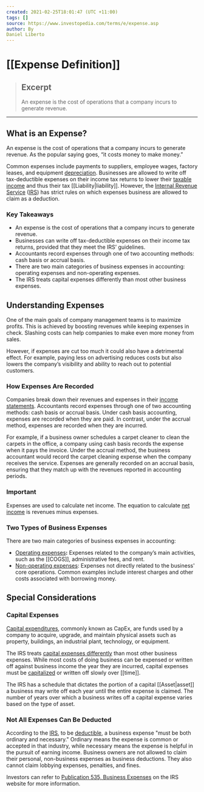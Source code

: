 ```yaml
---
created: 2021-02-25T18:01:47 (UTC +11:00)
tags: []
source: https://www.investopedia.com/terms/e/expense.asp
author: By
Daniel Liberto
---
```


# [[Expense Definition]]

> ## Excerpt
> An expense is the cost of operations that a company incurs to generate revenue.

---
## What is an Expense?

An expense is the cost of operations that a company incurs to generate revenue. As the popular saying goes, “it costs money to make money.”

Common expenses include payments to suppliers, employee wages, factory leases, and equipment [depreciation](https://www.investopedia.com/terms/d/depreciation.asp). Businesses are allowed to write off tax-deductible expenses on their income tax returns to lower their [taxable income](https://www.investopedia.com/terms/t/taxableincome.asp) and thus their tax [[Liability|liability]]. However, the [Internal Revenue Service](https://www.investopedia.com/terms/i/irs.asp) ([IRS](https://www.investopedia.com/terms/i/irs.asp)) has strict rules on which expenses business are allowed to claim as a deduction.

### Key Takeaways

-   An expense is the cost of operations that a company incurs to generate revenue.
-   Businesses can write off tax-deductible expenses on their income tax returns, provided that they meet the IRS’ guidelines.
-   Accountants record expenses through one of two accounting methods: cash basis or accrual basis.
-   There are two main categories of business expenses in accounting: operating expenses and non-operating expenses.
-   The IRS treats capital expenses differently than most other business expenses.

## Understanding Expenses

One of the main goals of company management teams is to maximize profits. This is achieved by boosting revenues while keeping expenses in check. Slashing costs can help companies to make even more money from sales.

However, if expenses are cut too much it could also have a detrimental effect. For example, paying less on advertising reduces costs but also lowers the company’s visibility and ability to reach out to potential customers.

### How Expenses Are Recorded

Companies break down their revenues and expenses in their [income statements](https://www.investopedia.com/terms/i/incomestatement.asp). Accountants record expenses through one of two accounting methods: cash basis or accrual basis. Under cash basis accounting, expenses are recorded when they are paid. In contrast, under the accrual method, expenses are recorded when they are incurred.

For example, if a business owner schedules a carpet cleaner to clean the carpets in the office, a company using cash basis records the expense when it pays the invoice. Under the accrual method, the business accountant would record the carpet cleaning expense when the company receives the service. Expenses are generally recorded on an accrual basis, ensuring that they match up with the revenues reported in accounting periods.

### Important

Expenses are used to calculate net income. The equation to calculate [net income](https://www.investopedia.com/terms/n/netincome.asp) is revenues minus expenses.

### Two Types of Business Expenses

There are two main categories of business expenses in accounting: 

-   [Operating expenses](https://www.investopedia.com/terms/o/operating-cost.asp)**:** Expenses related to the company’s main activities, such as the [[COGS]], administrative fees, and rent.
-   [Non-operating expenses](https://www.investopedia.com/terms/n/non-operating-expense.asp): Expenses not directly related to the business' core operations. Common examples include interest charges and other costs associated with borrowing money.

## Special Considerations

### Capital Expenses

[Capital expenditures](https://www.investopedia.com/terms/c/capitalexpenditure.asp), commonly known as CapEx, are funds used by a company to acquire, upgrade, and maintain physical assets such as property, buildings, an industrial plant, technology, or equipment.

The IRS treats [capital expenses differently](https://www.investopedia.com/ask/answers/042415/what-difference-between-operating-expense-and-capital-expense.asp) than most other business expenses. While most costs of doing business can be expensed or written off against business income the year they are incurred, capital expenses must be [capitalized](https://www.investopedia.com/terms/c/capitalization.asp) or written off slowly over [[time]].

The IRS has a schedule that dictates the portion of a capital [[Asset|asset]] a business may write off each year until the entire expense is claimed. The number of years over which a business writes off a capital expense varies based on the type of asset.

### Not All Expenses Can Be Deducted

According to the [IRS](https://www.investopedia.com/terms/i/irs.asp), to be [deductible](https://www.investopedia.com/terms/d/deductible.asp), a business expense "must be both ordinary and necessary." Ordinary means the expense is common or accepted in that industry, while necessary means the expense is helpful in the pursuit of earning income. Business owners are not allowed to claim their personal, non-business expenses as business deductions. They also cannot claim lobbying expenses, penalties, and fines.

Investors can refer to [Publication 535, Business Expenses](https://www.irs.gov/publications/p535) on the IRS website for more information.

